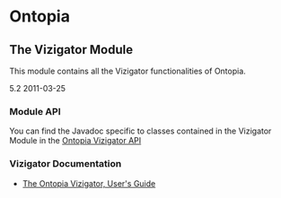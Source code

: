 Ontopia
=======

The Vizigator Module
--------------------

<p class="introduction">
This module contains all the Vizigator functionalities of Ontopia.
</p>

<span class="version">5.2 2011-03-25</p>

### Module API ###

You can find the Javadoc specific to classes contained in the Vizigator Module in the [Ontopia
Vizigator API](api/index.html)

### Vizigator Documentation ###

*  [The Ontopia Vizigator, User's Guide](vizigator/userguide.html)


